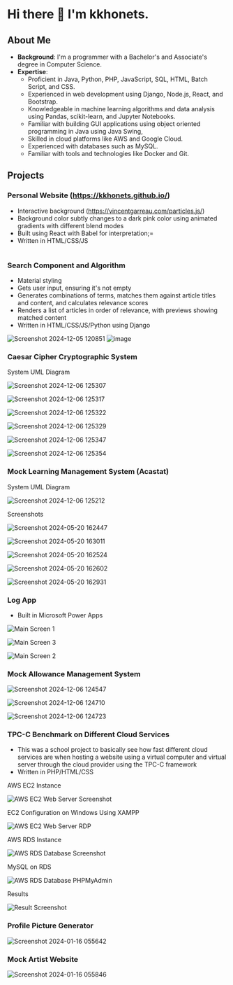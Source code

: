 # Hi there 👋 I'm kkhonets.

## About Me
- **Background**: I'm a programmer with a Bachelor's and Associate's degree in Computer Science.
- **Expertise**:
  - Proficient in Java, Python, PHP, JavaScript, SQL, HTML, Batch Script, and CSS.
  - Experienced in web development using Django, Node.js, React, and Bootstrap.
  - Knowledgeable in machine learning algorithms and data analysis using Pandas, scikit-learn, and Jupyter Notebooks.
  - Familiar with building GUI applications using object oriented programming in Java using Java Swing,
  - Skilled in cloud platforms like AWS and Google Cloud.
  - Experienced with databases such as MySQL.
  - Familiar with tools and technologies like Docker and Git.

## Projects
### Personal Website (https://kkhonets.github.io/)
  - Interactive background (https://vincentgarreau.com/particles.js/)
  - Background color subtly changes to a dark pink color using animated gradients with different blend modes
  - Built using React with Babel for interpretation;=
  - Written in HTML/CSS/JS
<img src="https://github.com/user-attachments/assets/0e5c64cb-b30a-49bb-8a14-0b7c25dbe9e0" width="1rem" height="1rem">

### Search Component and Algorithm
  - Material styling
  - Gets user input, ensuring it's not empty
  - Generates combinations of terms, matches them against article titles and content, and calculates relevance scores
  - Renders a list of articles in order of relevance, with previews showing matched content
  - Written in HTML/CSS/JS/Python using Django

![Screenshot 2024-12-05 120851](https://github.com/user-attachments/assets/f6ba5c19-3f6b-4559-bec5-8bcc162ccaa9)
![image](https://github.com/user-attachments/assets/5dfab609-cab4-47d6-ab51-67c4f68d69e9)

### Caesar Cipher Cryptographic System
System UML Diagram

![Screenshot 2024-12-06 125307](https://github.com/user-attachments/assets/12de9380-d3ee-43e6-a7f9-aa70ba7c9138)

![Screenshot 2024-12-06 125317](https://github.com/user-attachments/assets/389f3755-d831-4898-b76f-73fee87e23f0)

![Screenshot 2024-12-06 125322](https://github.com/user-attachments/assets/871a5042-fd94-4840-a679-c5790628501d)

![Screenshot 2024-12-06 125329](https://github.com/user-attachments/assets/e7ce8c61-a086-46a5-aef9-bb5a345ca5a5)

![Screenshot 2024-12-06 125347](https://github.com/user-attachments/assets/67582c80-304c-45ed-a25f-c0e07c5440ea)

![Screenshot 2024-12-06 125354](https://github.com/user-attachments/assets/35f9a287-3127-40f9-9e42-f94296d3f674)

### Mock Learning Management System (Acastat)
System UML Diagram

![Screenshot 2024-12-06 125212](https://github.com/user-attachments/assets/a3e150e2-267c-45a8-8982-32023d196429)

Screenshots

![Screenshot 2024-05-20 162447](https://github.com/user-attachments/assets/7aad6195-a017-406d-98ab-7e64615f5bb7)

![Screenshot 2024-05-20 163011](https://github.com/user-attachments/assets/e75ab410-1061-4f02-8168-f29c4bd70e5c)

![Screenshot 2024-05-20 162524](https://github.com/user-attachments/assets/73ac25fc-479d-4f04-bf4f-23141c78dbcf)

![Screenshot 2024-05-20 162602](https://github.com/user-attachments/assets/88e19c0e-1dd2-45a7-a252-92fd6c2be86a)

![Screenshot 2024-05-20 162931](https://github.com/user-attachments/assets/6dc98786-477b-44aa-b76b-c3c3d8aad52c)

### Log App

- Built in Microsoft Power Apps

![Main Screen 1](https://github.com/user-attachments/assets/8f3dea0f-4e43-4367-a722-605e634655cc)

![Main Screen 3](https://github.com/user-attachments/assets/77cf32c4-0c0e-4699-a1ba-7a953ae17626)

![Main Screen 2](https://github.com/user-attachments/assets/0f1db6e4-2f5e-4500-8410-476e6eacdc3f)

### Mock Allowance Management System

![Screenshot 2024-12-06 124547](https://github.com/user-attachments/assets/5fe5812a-6acd-4065-ba8f-dc86664ed06e)

![Screenshot 2024-12-06 124710](https://github.com/user-attachments/assets/979590c5-7050-4484-84b9-c9d2ebca3ff8)

![Screenshot 2024-12-06 124723](https://github.com/user-attachments/assets/b131f3da-2ffa-435d-9233-8e6fbaa4bffa)

### TPC-C Benchmark on Different Cloud Services
- This was a school project to basically see how fast different cloud services are when hosting a website using a virtual computer and virtual server through the cloud provider using the TPC-C framework
- Written in PHP/HTML/CSS

AWS EC2 Instance

![AWS EC2 Web Server Screenshot](https://github.com/user-attachments/assets/c88594e9-1837-4aa3-81de-cfef353b2cdb)

EC2 Configuration on Windows Using XAMPP 

![AWS EC2 Web Server RDP](https://github.com/user-attachments/assets/557cd25a-9fb2-4fa7-8062-35e6d747bada)

AWS RDS Instance

![AWS RDS Database Screenshot](https://github.com/user-attachments/assets/b1a44b17-2af2-489d-9e93-22ac2e8e260b)

MySQL on RDS

![AWS RDS Database PHPMyAdmin](https://github.com/user-attachments/assets/36dbf824-af72-4c12-bd19-0dda3eb6ef1b)

Results 

![Result Screenshot](https://github.com/user-attachments/assets/166ec7ec-94b9-4655-9e29-1ae6fe41b126)

### Profile Picture Generator

![Screenshot 2024-01-16 055642](https://github.com/user-attachments/assets/8f3c8ec6-c16d-4fae-866f-ffabe62eaa9b)

### Mock Artist Website

![Screenshot 2024-01-16 055846](https://github.com/user-attachments/assets/174d3627-a3a2-42bd-b797-fed6e07f8970)






<!--
**kkhonets/kkhonets** is a ✨ _special_ ✨ repository because its `README.md` (this file) appears on your GitHub profile.

Here are some ideas to get you started:

- 🔭 I’m currently working on ...
- 🌱 I’m currently learning ...
- 👯 I’m looking to collaborate on ...
- 🤔 I’m looking for help with ...
- 💬 Ask me about ...
- 📫 How to reach me: ...
- 😄 Pronouns: ...
- ⚡ Fun fact: ...
-->
